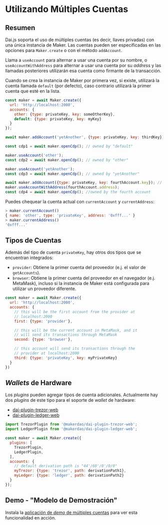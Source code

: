 # Utilizando Múltiples Cuentas

## Resumen

Dai.js soporta el uso de múltiples cuentas \(es decir, llaves privadas\) con una única instancia de Maker. Las cuentas pueden ser especificadas en las opciones para `Maker.create` o con el método `addAccount`.

Llama a `useAccount` para alternar a usar una cuenta por su nombre, o `useAccountWithAddress` para alternar a usar una cuenta por su _address_ y las llamadas posteriores utilizarán esa cuenta como firmante de la transacción.

Cuando se crea la instancia de Maker por primera vez, si existe, utilizará la cuenta llamada `default` (por defecto), caso contrario utilizará la primer cuenta que esté en la lista.

```javascript
const maker = await Maker.create({
  url: 'http://localhost:2000',
  accounts: {
    other: {type: privateKey, key: someOtherKey},
    default: {type: privateKey, key: myKey}
  }
});

await maker.addAccount('yetAnother', {type: privateKey, key: thirdKey});

const cdp1 = await maker.openCdp(); // owned by "default"

maker.useAccount('other');
const cdp2 = await maker.openCdp(); // owned by "other"

maker.useAccount('yetAnother');
const cdp3 = await maker.openCdp(); // owned by "yetAnother"

await maker.addAccount({type: privateKey, key: fourthAccount.key}); // the name argument is optional
maker.useAccountWithAddress(fourthAccount.address);
const cdp4 = await maker.openCdp(); //owned by the fourth account
```

Puedes chequear la cuenta actual con `currentAccount` y `currentAddress`:

```javascript
> maker.currentAccount()
{ name: 'other', type: 'privateKey', address: '0xfff...' }
> maker.currentAddress()
'0xfff...'
```

## Tipos de Cuentas

Además del tipo de cuenta `privateKey`, hay otros dos tipos que se encuentran integrados:

* `provider`: Obtiene la primer cuenta del proveedor \(e.j. el valor de `getAccounts`\).
* `browser`: Obtiene la primer cuenta del proveedor en el navegador \(e.j. MetaMask\), incluso si la instancia de Maker está configurada para utilizar un proveedor diferente.

```javascript
const maker = await Maker.create({
  url: 'http://localhost:2000',
  accounts: {
    // this will be the first account from the provider at
    // localhost:2000
    first: {type: 'provider'},

    // this will be the current account in MetaMask, and it
    // will send its transactions through MetaMask
    second: {type: 'browser'},

    // this account will send its transactions through the
    // provider at localhost:2000
    third: {type: 'privateKey', key: myPrivateKey}
  }
})
```

## _Wallets_ de Hardware

Los _plugins_ pueden agregar tipos de cuenta adicionales. Actualmente hay dos _plugins_ de este tipo para el soporte de _wallet_ de hardware:

* [dai-plugin-trezor-web](https://github.com/makerdao/dai-plugin-trezor-web)
* [dai-plugin-ledger-web](https://github.com/makerdao/dai-plugin-ledger-web)

```javascript
import TrezorPlugin from '@makerdao/dai-plugin-trezor-web';
import LedgerPlugin from '@makerdao/dai-plugin-ledger-web';

const maker = await Maker.create({
  plugins: [
    TrezorPlugin,
    LedgerPlugin,
  ],
  accounts: {
    // default derivation path is "44'/60'/0'/0/0"
    myTrezor: {type: 'trezor', path: derivationPath1},
    myLedger: {type: 'ledger', path: derivationPath2}
  }
});
```

## **Demo** - "Modelo de Demostración"

Instala la [aplicación de _demo_ de múltiples cuentas](https://github.com/makerdao/integration-examples/tree/master/accounts) para ver esta funcionalidad en acción.
